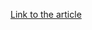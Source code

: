 [Link to the article](https://www.huntress.com/blog/mistakes-to-mastery-get-to-know-phishing-defense-coaching-from-huntress-sat)
